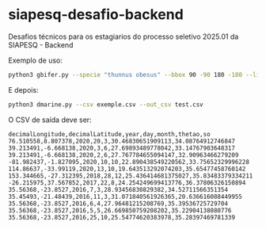 # siapesq-desafio-backend
Desafios técnicos para os estagiarios do processo seletivo 2025.01 da SIAPESQ - Backend

Exemplo de uso:

```bash
python3 gbifer.py --specie "thunnus obesus" --bbox 90 -90 180 -180 --limit 50 --begin_date '2016-01-01' --end_date '2021-02-01' --out_csv exemple.csv
```
E depois:

```bash
python3 dmarine.py --csv exemple.csv --out_csv test.csv
```

O CSV de saída deve ser:
```csv
decimalLongitude,decimalLatitude,year,day,month,thetao,so
76.510558,8.807378,2020,20,3,30.46830651909113,34.08764912746847
39.213491,-6.668138,2020,3,6,27.69893489778042,33.14767903648317
39.213491,-6.668138,2020,2,6,27.767784655094147,32.90963466279209
-81.982437,-1.827095,2020,10,10,22.890438549220562,33.75652329996228
114.86637,-33.99119,2020,13,10,19.643513292074203,35.65477458760142
153.344665,-27.312395,2018,28,12,25.436414681375027,35.83483379334211
-26.215975,37.567852,2017,22,8,24.254249699413776,36.37806326150894
35.56368,-23.8527,2016,7,3,28.93456830829382,34.52711566351354
35.45493,-21.48439,2016,11,3,31.071840561926365,20.636616088449955
35.56368,-23.8527,2016,6,4,27.96481215208769,35.39536725729704
35.56368,-23.8527,2016,5,5,26.669850759208202,35.22904138080776
35.56368,-23.8527,2016,25,10,25.54774620383978,35.28397469781339
```